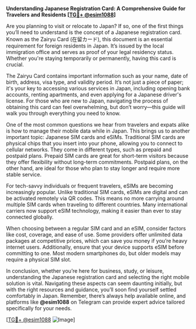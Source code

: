 **Understanding Japanese Registration Card: A Comprehensive Guide for Travelers and Residents [[TG💪+ @esim1088](https://t.me/s/esim1088)]**

Are you planning to visit or relocate to Japan? If so, one of the first things you’ll need to understand is the concept of a Japanese registration card. Known as the Zairyu Card (在留カード), this document is an essential requirement for foreign residents in Japan. It’s issued by the local immigration office and serves as proof of your legal residency status. Whether you're staying temporarily or permanently, having this card is crucial.

The Zairyu Card contains important information such as your name, date of birth, address, visa type, and validity period. It’s not just a piece of paper; it's your key to accessing various services in Japan, including opening bank accounts, renting apartments, and even applying for a Japanese driver's license. For those who are new to Japan, navigating the process of obtaining this card can feel overwhelming, but don’t worry—this guide will walk you through everything you need to know.

One of the most common questions we hear from travelers and expats alike is how to manage their mobile data while in Japan. This brings us to another important topic: Japanese SIM cards and eSIMs. Traditional SIM cards are physical chips that you insert into your phone, allowing you to connect to cellular networks. They come in different types, such as prepaid and postpaid plans. Prepaid SIM cards are great for short-term visitors because they offer flexibility without long-term commitments. Postpaid plans, on the other hand, are ideal for those who plan to stay longer and require more stable service.

For tech-savvy individuals or frequent travelers, eSIMs are becoming increasingly popular. Unlike traditional SIM cards, eSIMs are digital and can be activated remotely via QR codes. This means no more carrying around multiple SIM cards when traveling to different countries. Many international carriers now support eSIM technology, making it easier than ever to stay connected globally.

When choosing between a regular SIM card and an eSIM, consider factors like cost, coverage, and ease of use. Some providers offer unlimited data packages at competitive prices, which can save you money if you’re heavy internet users. Additionally, ensure that your device supports eSIM before committing to one. Most modern smartphones do, but older models may require a physical SIM slot.

In conclusion, whether you’re here for business, study, or leisure, understanding the Japanese registration card and selecting the right mobile solution is vital. Navigating these aspects can seem daunting initially, but with the right resources and guidance, you’ll soon find yourself settled comfortably in Japan. Remember, there’s always help available online, and platforms like **@esim1088** on Telegram can provide expert advice tailored specifically for your needs.

[[TG💪+ @esim1088](https://t.me/s/esim1088) ![Image](https://i.postimg.cc/Y0z9fWf4/image.png)]